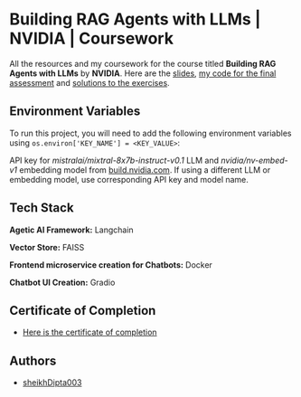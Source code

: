 
# Building RAG Agents with LLMs | NVIDIA | Coursework

All the resources and my coursework for the course titled **Building RAG Agents with LLMs** by **NVIDIA**. Here are the [slides](./task/slides/), [my code for the final assessment](./task/09_langserve-Copy1.ipynb) and [solutions to the exercises](./task/solutions/).


## Environment Variables

To run this project, you will need to add the following environment variables using `os.environ['KEY_NAME'] = <KEY_VALUE>`:

API key for *mistralai/mixtral-8x7b-instruct-v0.1* LLM and *nvidia/nv-embed-v1* embedding model from [build.nvidia.com](https://build.nvidia.com). If using a different LLM or embedding model, use corresponding API key and model name.

## Tech Stack

**Agetic AI Framework:** Langchain

**Vector Store:** FAISS

**Frontend microservice creation for Chatbots:** Docker

**Chatbot UI Creation:** Gradio


## Certificate of Completion

* [Here is the certificate of completion](certificate_of_completion.pdf)
## Authors

- [sheikhDipta003](https://www.github.com/sheikhDipta003)

